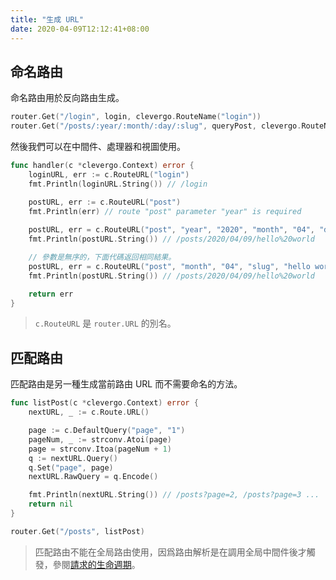 ```yaml
---
title: "生成 URL"
date: 2020-04-09T12:12:41+08:00
---
```


## 命名路由

命名路由用於反向路由生成。

```go
router.Get("/login", login, clevergo.RouteName("login"))
router.Get("/posts/:year/:month/:day/:slug", queryPost, clevergo.RouteName("post"))
```

然後我們可以在中間件、處理器和視圖使用。

```go
func handler(c *clevergo.Context) error {
    loginURL, err := c.RouteURL("login")
    fmt.Println(loginURL.String()) // /login

    postURL, err := c.RouteURL("post")
	fmt.Println(err) // route "post" parameter "year" is required
    
    postURL, err = c.RouteURL("post", "year", "2020", "month", "04", "day", "09", "slug", "hello world")
    fmt.Println(postURL.String()) // /posts/2020/04/09/hello%20world

    // 參數是無序的，下面代碼返回相同結果。
    postURL, err = c.RouteURL("post", "month", "04", "slug", "hello world", "day", "09", "year", "2020")
    fmt.Println(postURL.String()) // /posts/2020/04/09/hello%20world

    return err
}
```

> `c.RouteURL` 是 `router.URL` 的別名。

## 匹配路由

匹配路由是另一種生成當前路由 URL 而不需要命名的方法。

```go
func listPost(c *clevergo.Context) error {
	nextURL, _ := c.Route.URL()

	page := c.DefaultQuery("page", "1")
	pageNum, _ := strconv.Atoi(page)
	page = strconv.Itoa(pageNum + 1)
	q := nextURL.Query()
	q.Set("page", page)
	nextURL.RawQuery = q.Encode()

	fmt.Println(nextURL.String()) // /posts?page=2, /posts?page=3 ...
	return nil
}

router.Get("/posts", listPost)
```

> 匹配路由不能在全局路由使用，因爲路由解析是在調用全局中間件後才觸發，參閱[請求的生命週期](/zh-hant/docs/concepts/request-lifecycle)。
